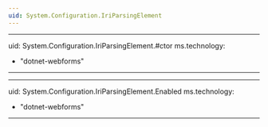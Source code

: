 ```yaml
---
uid: System.Configuration.IriParsingElement
---
```


---
uid: System.Configuration.IriParsingElement.#ctor
ms.technology: 
  - "dotnet-webforms"
---

---
uid: System.Configuration.IriParsingElement.Enabled
ms.technology: 
  - "dotnet-webforms"
---
